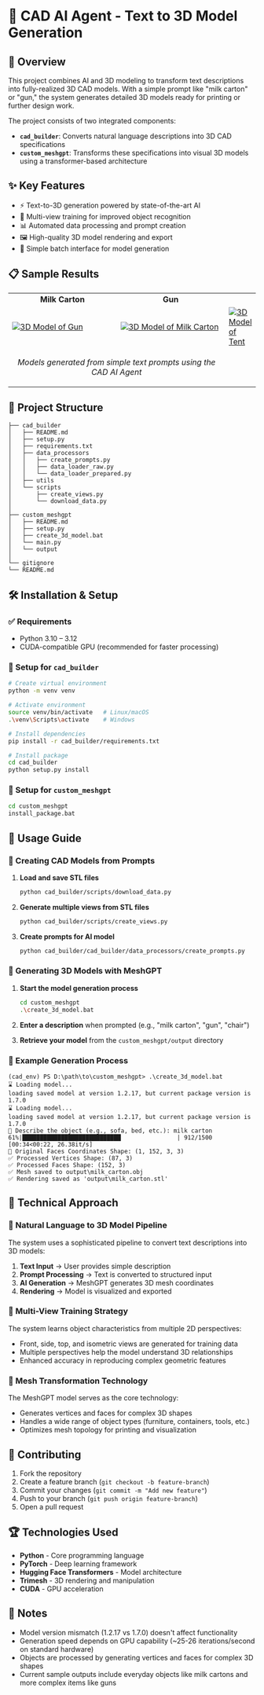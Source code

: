 # 🤖 CAD AI Agent - Text to 3D Model Generation

## 🌟 Overview
This project combines AI and 3D modeling to transform text descriptions into fully-realized 3D CAD models. With a simple prompt like "milk carton" or "gun," the system generates detailed 3D models ready for printing or further design work.

The project consists of two integrated components:
- **`cad_builder`**: Converts natural language descriptions into 3D CAD specifications
- **`custom_meshgpt`**: Transforms these specifications into visual 3D models using a transformer-based architecture

## ✨ Key Features
- ⚡ Text-to-3D generation powered by state-of-the-art AI
- 🔄 Multi-view training for improved object recognition
- 📊 Automated data processing and prompt creation
- 🖼️ High-quality 3D model rendering and export
- 🧰 Simple batch interface for model generation

## 📋 Sample Results

<table>
  <tr>
    <td align="center" width="50%"><b>Milk Carton</b></td>
    <td align="center" width="50%"><b>Gun</b></td>
  </tr>
  <tr>
    <td><a href="custom_meshgpt/output/gun.stl"><img src="https://www.viewstl.com/?embedded=true&url=https://raw.githubusercontent.com/harsh199323/cad-ai-agent-text-to-3D/main/custom_meshgpt/output/gun.stl" alt="3D Model of Gun"/></a></td>
    <td><a href="https://github.com/harsh199323/cad-ai-agent-text-to-3D/blob/1478a03eea0bae9cb6626ce118f262d05bf26f55/custom_meshgpt/output/milk_carton.stl"><img src="https://www.viewstl.com/?embedded=true&url=https://raw.githubusercontent.com/harsh199323/cad-ai-agent-text-to-3D/main/custom_meshgpt/output/milk_carton.stl" alt="3D Model of Milk Carton"/></a></td>
     <td><a href="https://github.com/harsh199323/cad-ai-agent-text-to-3D/blob/5f9a7553ef9f05aa2cb6d83703c7b7f67eb5eb84/custom_meshgpt/output/tent.stl"><img src="https://www.viewstl.com/?embedded=true&url=https://raw.githubusercontent.com/harsh199323/cad-ai-agent-text-to-3D/5f9a7553ef9f05aa2cb6d83703c7b7f67eb5eb84/custom_meshgpt/output/tent.stl" alt="3D Model of Tent"/></a></td>
  </tr>
  <tr>
    <td colspan="2">
      <p align="center"><i>Models generated from simple text prompts using the CAD AI Agent</i></p>
    </td>
  </tr>
</table>


## 📂 Project Structure
```
├── cad_builder
│   ├── README.md
│   ├── setup.py
│   ├── requirements.txt
│   ├── data_processors
│   │   ├── create_prompts.py
│   │   ├── data_loader_raw.py
│   │   └── data_loader_prepared.py
│   ├── utils
│   └── scripts
│       ├── create_views.py
│       └── download_data.py
│
├── custom_meshgpt
│   ├── README.md
│   ├── setup.py
│   ├── create_3d_model.bat
│   └── main.py
│   └── output
│
└── gitignore
└── README.md
```

## 🛠️ Installation & Setup

### ✅ Requirements
- Python 3.10 – 3.12
- CUDA-compatible GPU (recommended for faster processing)

### 🔹 Setup for `cad_builder`

```bash
# Create virtual environment
python -m venv venv

# Activate environment
source venv/bin/activate   # Linux/macOS
.\venv\Scripts\activate    # Windows

# Install dependencies
pip install -r cad_builder/requirements.txt

# Install package
cd cad_builder
python setup.py install
```

### 🔹 Setup for `custom_meshgpt`

```bash
cd custom_meshgpt
install_package.bat
```

## 🚀 Usage Guide

### 🔸 Creating CAD Models from Prompts

1. **Load and save STL files**
   ```bash
   python cad_builder/scripts/download_data.py
   ```

2. **Generate multiple views from STL files**
   ```bash
   python cad_builder/scripts/create_views.py
   ```

3. **Create prompts for AI model**
   ```bash
   python cad_builder/cad_builder/data_processors/create_prompts.py
   ```

### 🔸 Generating 3D Models with MeshGPT

1. **Start the model generation process**
   ```bash
   cd custom_meshgpt
   .\create_3d_model.bat
   ```

2. **Enter a description** when prompted (e.g., "milk carton", "gun", "chair")

3. **Retrieve your model** from the `custom_meshgpt/output` directory

### 🔸 Example Generation Process

```
(cad_env) PS D:\path\to\custom_meshgpt> .\create_3d_model.bat
⌛ Loading model...
loading saved model at version 1.2.17, but current package version is 1.7.0
⌛ Loading model...
loading saved model at version 1.2.17, but current package version is 1.7.0
🎨 Describe the object (e.g., sofa, bed, etc.): milk carton
61%|████████████████████████████                | 912/1500 [00:34<00:22, 26.38it/s]
🔵 Original Faces Coordinates Shape: (1, 152, 3, 3)
✅ Processed Vertices Shape: (87, 3)
✅ Processed Faces Shape: (152, 3)
✅ Mesh saved to output\milk_carton.obj
✅ Rendering saved as 'output\milk_carton.stl'
```

## 🧠 Technical Approach

### 🔹 Natural Language to 3D Model Pipeline
The system uses a sophisticated pipeline to convert text descriptions into 3D models:

1. **Text Input** → User provides simple description
2. **Prompt Processing** → Text is converted to structured input
3. **AI Generation** → MeshGPT generates 3D mesh coordinates
4. **Rendering** → Model is visualized and exported

### 🔹 Multi-View Training Strategy
The system learns object characteristics from multiple 2D perspectives:

- Front, side, top, and isometric views are generated for training data
- Multiple perspectives help the model understand 3D relationships
- Enhanced accuracy in reproducing complex geometric features

### 🔹 Mesh Transformation Technology
The MeshGPT model serves as the core technology:

- Generates vertices and faces for complex 3D shapes
- Handles a wide range of object types (furniture, containers, tools, etc.)
- Optimizes mesh topology for printing and visualization

## 🤝 Contributing

1. Fork the repository
2. Create a feature branch (`git checkout -b feature-branch`)
3. Commit your changes (`git commit -m "Add new feature"`)
4. Push to your branch (`git push origin feature-branch`)
5. Open a pull request

## 🏆 Technologies Used

- **Python** - Core programming language
- **PyTorch** - Deep learning framework
- **Hugging Face Transformers** - Model architecture
- **Trimesh** - 3D rendering and manipulation
- **CUDA** - GPU acceleration

## 📝 Notes

- Model version mismatch (1.2.17 vs 1.7.0) doesn't affect functionality
- Generation speed depends on GPU capability (~25-26 iterations/second on standard hardware)
- Objects are processed by generating vertices and faces for complex 3D shapes
- Current sample outputs include everyday objects like milk cartons and more complex items like guns
